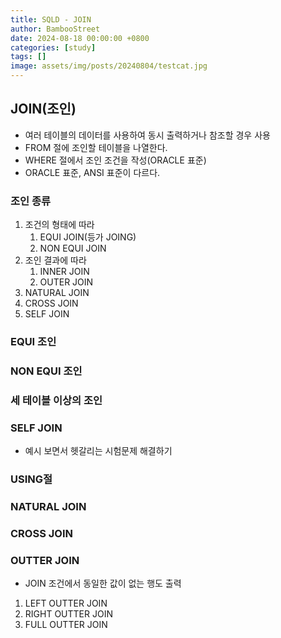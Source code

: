 ```yaml
---
title: SQLD - JOIN
author: BambooStreet
date: 2024-08-18 00:00:00 +0800
categories: [study]
tags: []
image: assets/img/posts/20240804/testcat.jpg
---
```



## JOIN(조인)
* 여러 테이블의 데이터를 사용하여 동시 출력하거나 참조할 경우 사용
* FROM 절에 조인할 테이블을 나열한다.
* WHERE 절에서 조인 조건을 작성(ORACLE 표준)
* ORACLE 표준, ANSI 표준이 다르다.


### **조인 종류**
1. 조건의 형태에 따라
   1. EQUI JOIN(등가 JOING)
   2. NON EQUI JOIN
2. 조인 결과에 따라
   1. INNER JOIN
   2. OUTER JOIN
3. NATURAL JOIN
4. CROSS JOIN
5. SELF JOIN


### EQUI 조인


### NON EQUI 조인


### 세 테이블 이상의 조인


### SELF JOIN

* 예시 보면서 헷갈리는 시험문제 해결하기


### USING절

### NATURAL JOIN

### CROSS JOIN

### OUTTER JOIN
* JOIN 조건에서 동일한 값이 없는 행도 출력

1. LEFT OUTTER JOIN
2. RIGHT OUTTER JOIN
3. FULL OUTTER JOIN

